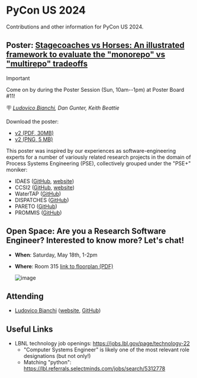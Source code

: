# PyCon US 2024

Contributions and other information for PyCon US 2024.

## Poster: [Stagecoaches vs Horses: An illustrated framework to evaluate the "monorepo" vs "multirepo" tradeoffs](https://us.pycon.org/2024/schedule/presentation/141/)

> [!IMPORTANT]
> Come on by during the Poster Session (Sun, 10am--1pm) at Poster Board \#11!

:placard: _<ins>[Ludovico Bianchi](https://us.pycon.org/2024/speaker/profile/160/)</ins>, Dan Gunter, Keith Beattie_

Download the poster:

- [v2 (PDF, 30MB)](https://drive.google.com/file/d/10o4uKPliyDr9RqP9pagI6ufliKKH_2Om/view?usp=drive_link)
- [v2 (PNG, 5 MB)](https://drive.google.com/file/d/11EdNBzOsKRZ9ct0sTMyNgK37F0PUx0fa/view?usp=drive_link)

This poster was inspired by our experiences as software-engineering experts for a number of variously related research projects in the domain of Process Systems Engineering (PSE), collectively grouped under the "PSE+" moniker:

- IDAES ([GitHub](https://github.com/IDAES), [website](https://idaes.org))
- CCSI2 ([GitHub](https://github.com/CCSI-Toolset), [website](https://www.acceleratecarboncapture.org/))
- WaterTAP ([GitHub](https://github.com/watertap-org))
- DISPATCHES ([GitHub](https://github.com/gmlc-dispatches))
- PARETO ([GitHub](https://github.com/project-pareto))
- PROMMIS ([GitHub](https://github.com/prommis))

## Open Space: Are you a Research Software Engineer? Interested to know more? Let's chat!

- **When**: Saturday, May 18th, 1-2pm
- **Where**: Room 315 [link to floorplan (PDF)](https://pycon-assets.s3.amazonaws.com/2024/media/documents/DLCCfloorplan.pdf)

  ![image](https://github.com/lbl-rse/pycon-us-2024/assets/48035537/92c356ef-54fd-4f1d-ae83-5e130d67ce70)

## Attending

- [Ludovico Bianchi](https://us.pycon.org/2024/speaker/profile/160/) ([website](https://ludob.com), [GitHub](https://github.com/lbianchi-lbl))

## Useful Links

- LBNL technology job openings: https://jobs.lbl.gov/page/technology-22
  - "Computer Systems Engineer" is likely one of the most relevant role designations (but not only!)
  - Matching "python": https://lbl.referrals.selectminds.com/jobs/search/5312778
